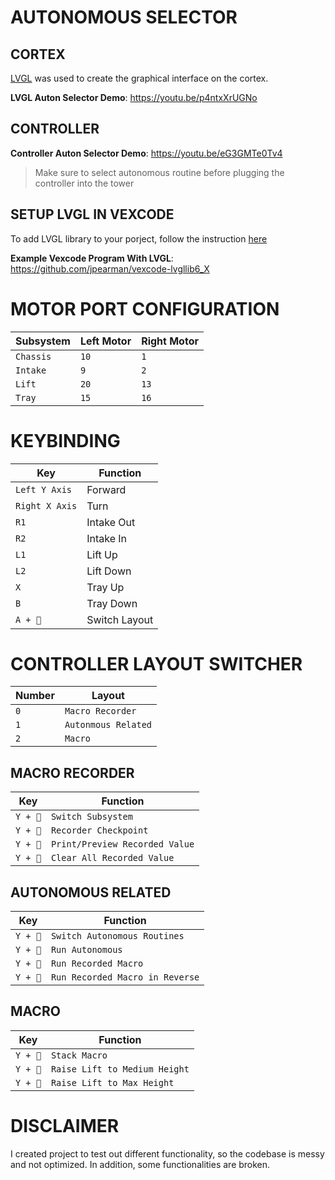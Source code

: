 # AUTONOMOUS SELECTOR

## CORTEX

[LVGL](https://github.com/littlevgl/lvgl) was used to create the graphical interface on the cortex.

**LVGL Auton Selector Demo**: https://youtu.be/p4ntxXrUGNo

## CONTROLLER

**Controller Auton Selector Demo**: https://youtu.be/eG3GMTe0Tv4
> Make sure to select autonomous routine before plugging the controller into the tower

## SETUP LVGL IN VEXCODE

To add LVGL library to your porject, follow the instruction [here](https://github.com/littlevgl/lvgl#add-littlevgl-to-your-project)

**Example Vexcode Program With LVGL**: https://github.com/jpearman/vexcode-lvgllib6_X


# MOTOR PORT CONFIGURATION

| Subsystem | Left Motor | Right Motor |
| --------- | ---------- | ----------- |
| `Chassis` |    `10`    |     `1`     |
| `Intake`  |    `9`     |     `2`     |
| `Lift`    |    `20`    |     `13`    |
| `Tray`    |    `15`    |     `16`    |


# KEYBINDING
|      Key       |    Function   |
| -------------  | ------------- |
| `Left Y Axis`  | Forward       |
| `Right X Axis` | Turn          |
| `R1`           | Intake Out    |
| `R2`           | Intake In     |
| `L1`           | Lift Up       |
| `L2`           | Lift Down     |
| `X`            | Tray Up       |
| `B`            | Tray Down     |
| `A + `        | Switch Layout |

# CONTROLLER LAYOUT SWITCHER

| Number |       Layout       |
| -------| -------------------|
| `0`    | `Macro Recorder`   |
| `1`    | `Autonmous Related`|
| `2`    | `Macro`            |

## MACRO RECORDER

|       Key      |            Function            |
| -------------- | ------------------------------ |
|     `Y + `    | `Switch Subsystem`             |
|     `Y + `    | `Recorder Checkpoint`          |
|     `Y + `    | `Print/Preview Recorded Value` |
|     `Y + `    | `Clear All Recorded Value`     |

## AUTONOMOUS RELATED

|       Key      |            Function             |
| -------------- | ------------------------------- |
|     `Y + `    | `Switch Autonomous Routines`    |
|     `Y + `    | `Run Autonomous`                |
|     `Y + `    | `Run Recorded Macro`            |
|     `Y + `    | `Run Recorded Macro in Reverse` |

## MACRO

|       Key      |            Function           |
| -------------- | ----------------------------- |
|     `Y + `    | `Stack Macro`                 |
|     `Y + `    | `Raise Lift to Medium Height` |
|     `Y + `    | `Raise Lift to Max Height`    |

# DISCLAIMER

I created project to test out different functionality, so the codebase is messy and not optimized. In addition, some functionalities are broken.
